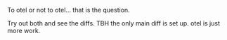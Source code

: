 To otel or not to otel... that is the question.

Try out both and see the diffs. TBH the only main diff is set up. otel is just more work.
